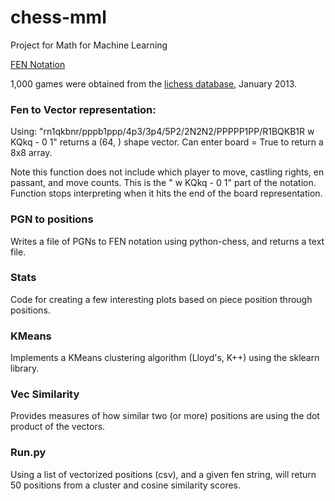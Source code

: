 # chess-mml
Project for Math for Machine Learning

[FEN Notation](https://en.wikipedia.org/wiki/Forsyth%E2%80%93Edwards_Notation)

1,000 games were obtained from the [lichess database](https://database.lichess.org/), January 2013. 

### Fen to Vector representation:
Using: "rn1qkbnr/pppb1ppp/4p3/3p4/5P2/2N2N2/PPPPP1PP/R1BQKB1R w KQkq - 0 1" returns a (64, ) shape vector. Can enter board = True to return a 8x8 array. 

Note this function does not include which player to move, castling rights, en passant, and move counts. This is the " w KQkq - 0 1" part of the notation. Function stops interpreting when it hits the end of the board representation. 

### PGN to positions
Writes a file of PGNs to FEN notation using python-chess, and returns a text file.


### Stats

Code for creating a few interesting plots based on piece position through positions.


### KMeans

Implements a KMeans clustering algorithm (Lloyd's, K++) using the sklearn library.


### Vec Similarity

Provides measures of how similar two (or more) positions are using the dot product of the vectors.

### Run.py

Using a list of vectorized positions (csv), and a given fen string, will return 50 positions from a cluster and cosine similarity scores.